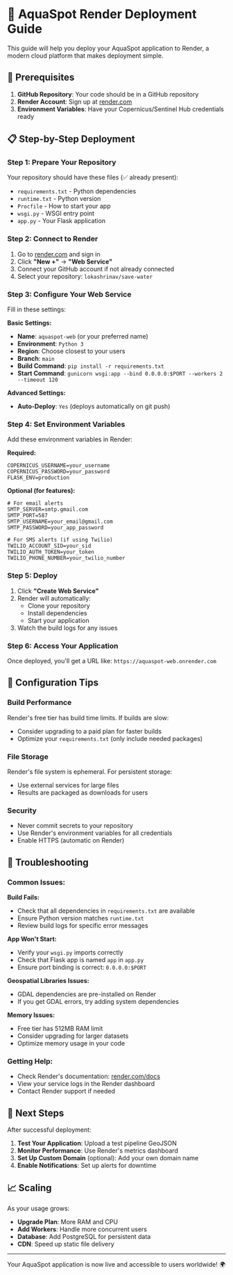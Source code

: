 # 🌊 AquaSpot Render Deployment Guide

This guide will help you deploy your AquaSpot application to Render, a modern cloud platform that makes deployment simple.

## 🚀 Prerequisites

1. **GitHub Repository**: Your code should be in a GitHub repository
2. **Render Account**: Sign up at [render.com](https://render.com)
3. **Environment Variables**: Have your Copernicus/Sentinel Hub credentials ready

## 📋 Step-by-Step Deployment

### Step 1: Prepare Your Repository

Your repository should have these files (✅ already present):
- `requirements.txt` - Python dependencies
- `runtime.txt` - Python version
- `Procfile` - How to start your app
- `wsgi.py` - WSGI entry point
- `app.py` - Your Flask application

### Step 2: Connect to Render

1. Go to [render.com](https://render.com) and sign in
2. Click **"New +"** → **"Web Service"**
3. Connect your GitHub account if not already connected
4. Select your repository: `lokashrinav/save-water`

### Step 3: Configure Your Web Service

Fill in these settings:

**Basic Settings:**
- **Name**: `aquaspot-web` (or your preferred name)
- **Environment**: `Python 3`
- **Region**: Choose closest to your users
- **Branch**: `main`
- **Build Command**: `pip install -r requirements.txt`
- **Start Command**: `gunicorn wsgi:app --bind 0.0.0.0:$PORT --workers 2 --timeout 120`

**Advanced Settings:**
- **Auto-Deploy**: `Yes` (deploys automatically on git push)

### Step 4: Set Environment Variables

Add these environment variables in Render:

**Required:**
```
COPERNICUS_USERNAME=your_username
COPERNICUS_PASSWORD=your_password
FLASK_ENV=production
```

**Optional (for features):**
```
# For email alerts
SMTP_SERVER=smtp.gmail.com
SMTP_PORT=587
SMTP_USERNAME=your_email@gmail.com
SMTP_PASSWORD=your_app_password

# For SMS alerts (if using Twilio)
TWILIO_ACCOUNT_SID=your_sid
TWILIO_AUTH_TOKEN=your_token
TWILIO_PHONE_NUMBER=your_twilio_number
```

### Step 5: Deploy

1. Click **"Create Web Service"**
2. Render will automatically:
   - Clone your repository
   - Install dependencies
   - Start your application
3. Watch the build logs for any issues

### Step 6: Access Your Application

Once deployed, you'll get a URL like:
`https://aquaspot-web.onrender.com`

## 🔧 Configuration Tips

### Build Performance
Render's free tier has build time limits. If builds are slow:
- Consider upgrading to a paid plan for faster builds
- Optimize your `requirements.txt` (only include needed packages)

### File Storage
Render's file system is ephemeral. For persistent storage:
- Use external services for large files
- Results are packaged as downloads for users

### Security
- Never commit secrets to your repository
- Use Render's environment variables for all credentials
- Enable HTTPS (automatic on Render)

## 🐛 Troubleshooting

### Common Issues:

**Build Fails:**
- Check that all dependencies in `requirements.txt` are available
- Ensure Python version matches `runtime.txt`
- Review build logs for specific error messages

**App Won't Start:**
- Verify your `wsgi.py` imports correctly
- Check that Flask app is named `app` in `app.py`
- Ensure port binding is correct: `0.0.0.0:$PORT`

**Geospatial Libraries Issues:**
- GDAL dependencies are pre-installed on Render
- If you get GDAL errors, try adding system dependencies

**Memory Issues:**
- Free tier has 512MB RAM limit
- Consider upgrading for larger datasets
- Optimize memory usage in your code

### Getting Help:
- Check Render's documentation: [render.com/docs](https://render.com/docs)
- View your service logs in the Render dashboard
- Contact Render support if needed

## 🎯 Next Steps

After successful deployment:

1. **Test Your Application**: Upload a test pipeline GeoJSON
2. **Monitor Performance**: Use Render's metrics dashboard
3. **Set Up Custom Domain** (optional): Add your own domain name
4. **Enable Notifications**: Set up alerts for downtime

## 📈 Scaling

As your usage grows:
- **Upgrade Plan**: More RAM and CPU
- **Add Workers**: Handle more concurrent users
- **Database**: Add PostgreSQL for persistent data
- **CDN**: Speed up static file delivery

---

Your AquaSpot application is now live and accessible to users worldwide! 🌍